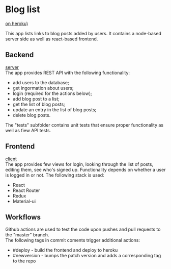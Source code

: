 # Blog list
[on heroku](https://blog-list-rv.herokuapp.com/)\

This app lists links to blog posts added by users. It contains a node-based server side as well as react-based frontend.

## Backend
[server](server/)\
The app provides REST API with the following functionality:
- add users to the database;
- get ingormation about users;
- login (required for the actions below);
- add blog post to a list;
- get the list of blog posts;
- update an entry in the list of blog posts;
- delete blog posts.

The "tests" subfolder contains unit tests that ensure proper functionality as well as fiew API tests.

## Frontend
[client](client/)\
The app provides few views for login, looking through the list of posts, editing them, see who's signed up. Functionality depends on whether a user is logged in or not. The following stack is used:
- React
- React Router
- Redux
- Material-ui

## Workflows
Github actions are used to test the code upon pushes and pull requests to the "master" branch.\
The following tags in commit coments trigger additional actions:
- #deploy - build the frontend and deploy to heroku
- #newversion - bumps the patch version and adds a corresponding tag to the repo